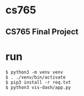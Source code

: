 # cs765
CS765 Final Project
------
# run
```
$ python3 -m venv venv
$ . ./venv/bin/activate
$ pip3 install -r req.txt
$ python3 vis-dash/app.py
```